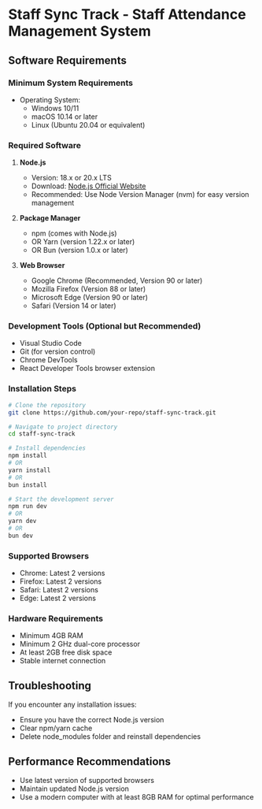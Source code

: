 
# Staff Sync Track - Staff Attendance Management System

## Software Requirements

### Minimum System Requirements
- Operating System: 
  - Windows 10/11
  - macOS 10.14 or later
  - Linux (Ubuntu 20.04 or equivalent)

### Required Software
1. **Node.js**
   - Version: 18.x or 20.x LTS
   - Download: [Node.js Official Website](https://nodejs.org/)
   - Recommended: Use Node Version Manager (nvm) for easy version management

2. **Package Manager**
   - npm (comes with Node.js)
   - OR Yarn (version 1.22.x or later)
   - OR Bun (version 1.0.x or later)

3. **Web Browser**
   - Google Chrome (Recommended, Version 90 or later)
   - Mozilla Firefox (Version 88 or later)
   - Microsoft Edge (Version 90 or later)
   - Safari (Version 14 or later)

### Development Tools (Optional but Recommended)
- Visual Studio Code
- Git (for version control)
- Chrome DevTools
- React Developer Tools browser extension

### Installation Steps
```bash
# Clone the repository
git clone https://github.com/your-repo/staff-sync-track.git

# Navigate to project directory
cd staff-sync-track

# Install dependencies
npm install
# OR
yarn install
# OR 
bun install

# Start the development server
npm run dev
# OR
yarn dev
# OR
bun dev
```

### Supported Browsers
- Chrome: Latest 2 versions
- Firefox: Latest 2 versions
- Safari: Latest 2 versions
- Edge: Latest 2 versions

### Hardware Requirements
- Minimum 4GB RAM
- Minimum 2 GHz dual-core processor
- At least 2GB free disk space
- Stable internet connection

## Troubleshooting
If you encounter any installation issues:
- Ensure you have the correct Node.js version
- Clear npm/yarn cache
- Delete node_modules folder and reinstall dependencies

## Performance Recommendations
- Use latest version of supported browsers
- Maintain updated Node.js version
- Use a modern computer with at least 8GB RAM for optimal performance
